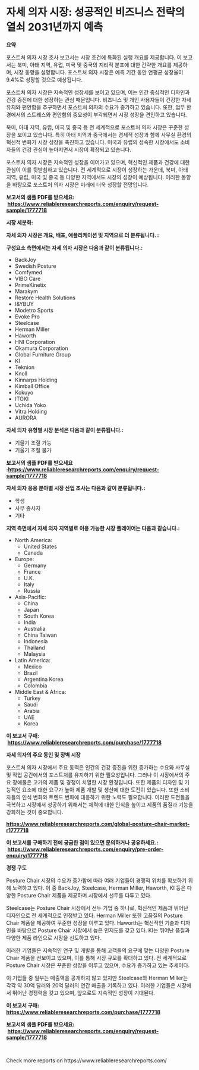 <p><h1>자세 의자 시장: 성공적인 비즈니스 전략의 열쇠 2031년까지 예측</h1></p><p><strong>요약</strong></p>
<p><p>포스트처 의자 시장 조사 보고서는 시장 조건에 특화된 실행 개요를 제공합니다. 이 보고서는 북미, 아태 지역, 유럽, 미국 및 중국의 지리적 분포에 대한 간략한 개요를 제공하며, 시장 동향을 설명합니다. 포스트처 의자 시장은 예측 기간 동안 연평균 성장율이 9.4%로 성장할 것으로 예상됩니다.</p><p>포스트처 의자 시장은 지속적인 성장세를 보이고 있으며, 이는 인간 중심적인 디자인과 건강 증진에 대한 성장하는 관심 때문입니다. 비즈니스 및 개인 사용자들이 건강한 자세 유지와 편안함을 추구하면서 포스트처 의자의 수요가 증가하고 있습니다. 또한, 업무 환경에서의 스트레스와 편안함의 중요성이 부각되면서 시장 성장을 견인하고 있습니다.</p><p>북미, 아태 지역, 유럽, 미국 및 중국 등 전 세계적으로 포스트처 의자 시장은 꾸준한 성장을 보이고 있습니다. 특히 아태 지역과 중국에서는 경제적 성장과 함께 사무실 환경의 혁신적 변화가 시장 성장을 촉진하고 있습니다. 미국과 유럽의 성숙한 시장에서도 소비자들의 건강 관심이 높아지면서 시장이 확장되고 있습니다.</p><p>포스트처 의자 시장은 지속적인 성장을 이어가고 있으며, 혁신적인 제품과 건강에 대한 관심이 이를 뒷받침하고 있습니다. 전 세계적으로 시장이 성장하는 가운데, 북미, 아태 지역, 유럽, 미국 및 중국 등 다양한 지역에서도 시장의 성장이 예상됩니다. 이러한 동향을 바탕으로 포스트처 의자 시장은 미래에 더욱 성장할 전망입니다.</p></p>
<p><strong>보고서의 샘플 PDF를 받으세요: &nbsp;<a href="https://www.reliableresearchreports.com/enquiry/request-sample/1777718">https://www.reliableresearchreports.com/enquiry/request-sample/1777718</a></strong></p>
<p><strong>시장 세분화:</strong></p>
<p><strong> 자세 의자 시장은 개요, 배포, 애플리케이션 및 지역으로 더 분류됩니다. :</strong></p>
<p><strong>구성요소 측면에서는 자세 의자 시장은 다음과 같이 분류됩니다.:</strong></p>
<p><ul><li>BackJoy</li><li>Swedish Posture</li><li>Comfymed</li><li>VIBO Care</li><li>PrimeKinetix</li><li>Marakym</li><li>Restore Health Solutions</li><li>I&YBUY</li><li>Modetro Sports</li><li>Evoke Pro</li><li>Steelcase</li><li>Herman Miller</li><li>Haworth</li><li>HNI Corporation</li><li>Okamura Corporation</li><li>Global Furniture Group</li><li>KI</li><li>Teknion</li><li>Knoll</li><li>Kinnarps Holding</li><li>Kimball Office</li><li>Kokuyo</li><li>ITOKI</li><li>Uchida Yoko</li><li>Vitra Holding</li><li>AURORA</li></ul></p>
<p><strong> 자세 의자 유형별 시장 분석은 다음과 같이 분류됩니다.:</strong></p>
<p><ul><li>기울기 조절 가능</li><li>기울기 조절 불가</li></ul></p>
<p><strong>보고서의 샘플 PDF를 받으세요 :<a href="https://www.reliableresearchreports.com/enquiry/request-sample/1777718">https://www.reliableresearchreports.com/enquiry/request-sample/1777718</a></strong></p>
<p><strong> 자세 의자 응용 분야별 시장 산업 조사는 다음과 같이 분류됩니다.:</strong></p>
<p><ul><li>학생</li><li>사무 종사자</li><li>기타</li></ul></p>
<p><strong>지역 측면에서 자세 의자 지역별로 이용 가능한 시장 플레이어는 다음과 같습니다.:</strong></p>
<p><ul>
    <li>
        North America:
        <ul>
            <li>United States</li>
            <li>Canada</li>
        </ul>
    </li>
    <li>
        Europe:
        <ul>
            <li>Germany</li>
            <li>France</li>
            <li>U.K.</li>
            <li>Italy</li>
            <li>Russia</li>
        </ul>
    </li>
    <li>
        Asia-Pacific:
        <ul>
            <li>China</li>
            <li>Japan</li>
            <li>South Korea</li>
            <li>India</li>
            <li>Australia</li>
            <li>China Taiwan</li>
            <li>Indonesia</li>
            <li>Thailand</li>
            <li>Malaysia</li>
        </ul>
    </li>
    <li>
        Latin America:
        <ul>
            <li>Mexico</li>
            <li>Brazil</li>
            <li>Argentina Korea</li>
            <li>Colombia</li>
        </ul>
    </li>
    <li>
        Middle East & Africa:
        <ul>
            <li>Turkey</li>
            <li>Saudi</li>
            <li>Arabia</li>
            <li>UAE</li>
            <li>Korea</li>
        </ul>
    </li>
    </ul></p>
<p><strong>이 보고서 구매: &nbsp;<a href="https://www.reliableresearchreports.com/purchase/1777718">https://www.reliableresearchreports.com/purchase/1777718</a></strong></p>
<p><strong>자세 의자의 주요 동인 및 장벽 시장</strong></p>
<p><p>포스트처 의자 시장에서 주요 동력은 인간의 건강 증진을 위한 증가하는 수요와 사무실 및 작업 공간에서의 포스트처를 유지하기 위한 필요성입니다. 그러나 이 시장에서의 주요 장애물은 고가의 제품 및 경쟁이 치열한 시장 환경입니다. 또한 제품의 디자인 및 기능적인 요소에 대한 요구가 높아 제품 개발 및 생산에 대한 도전이 있습니다. 또한 소비자들의 인식 변화와 트렌드 변화에 대응하기 위한 노력도 필요합니다. 이러한 도전들을 극복하고 시장에서 성공하기 위해서는 체력에 대한 인식을 높이고 제품의 품질과 기능을 강화하는 것이 중요합니다.</p></p>
<p><strong><a href="https://www.reliableresearchreports.com/global-posture-chair-market-r1777718">https://www.reliableresearchreports.com/global-posture-chair-market-r1777718</a></strong></p>
<p><strong>이 보고서를 구매하기 전에 궁금한 점이 있으면 문의하거나 공유하세요.: &nbsp;<a href="https://www.reliableresearchreports.com/enquiry/pre-order-enquiry/1777718">https://www.reliableresearchreports.com/enquiry/pre-order-enquiry/1777718</a></strong></p>
<p><strong>경쟁 구도</strong></p>
<p><p>Posture Chair 시장의 수요가 증가함에 따라 여러 기업들이 경쟁적 위치를 확보하기 위해 노력하고 있다. 이 중 BackJoy, Steelcase, Herman Miller, Haworth, KI 등은 다양한 Posture Chair 제품을 제공하며 시장에서 선두를 다투고 있다.</p><p>Steelcase는 Posture Chair 시장에서 선두 기업 중 하나로, 혁신적인 제품과 뛰어난 디자인으로 전 세계적으로 인정받고 있다. Herman Miller 또한 고품질의 Posture Chair 제품을 제공하여 꾸준한 성장을 이루고 있다. Haworth는 혁신적인 기술과 디자인을 바탕으로 Posture Chair 시장에서 높은 인지도를 갖고 있다. KI는 뛰어난 품질과 다양한 제품 라인으로 시장을 선도하고 있다.</p><p>이러한 기업들은 지속적인 연구 및 개발을 통해 고객들의 요구에 맞는 다양한 Posture Chair 제품을 선보이고 있으며, 이를 통해 시장 규모를 확대하고 있다. 전 세계적으로 Posture Chair 시장은 꾸준한 성장을 이루고 있으며, 수요가 증가하고 있는 추세이다.</p><p>이 기업들 중 일부는 매출액을 공개하지 않고 있지만 Steelcase와 Herman Miller는 각각 약 30억 달러와 20억 달러의 연간 매출을 기록하고 있다. 이러한 기업들은 시장에서 뛰어난 경쟁력을 갖고 있으며, 앞으로도 지속적인 성장이 기대된다.</p></p>
<p><strong>이 보고서 구매: &nbsp; <a href="https://www.reliableresearchreports.com/purchase/1777718">https://www.reliableresearchreports.com/purchase/1777718</a></strong></p>
<p><strong>보고서의 샘플 PDF를 받으세요: &nbsp;<a href="https://www.reliableresearchreports.com/enquiry/request-sample/1777718">https://www.reliableresearchreports.com/enquiry/request-sample/1777718</a></strong><strong></strong></p>
<p>&nbsp;</p>
<p>Check more reports on https://www.reliableresearchreports.com/</p>